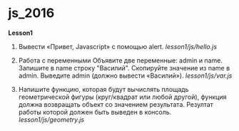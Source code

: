 # js_2016

**Lesson1**
1) Вывести «Привет, Javascript» c помощью alert. 
_lesson1/js/hello.js_

2) Работа с переменными
   Объявите две переменные: admin и name. 
   Запишите в name строку "Василий". 
   Скопируйте значение из name в admin. 
   Выведите admin (должно вывести «Василий»). 
   _lesson1/js/var.js_
   
3) Напишите функцию, которая будут вычислять площадь геометрической фигуры (круг/квадрат или любой другой),
функция должна возвращать объект со значением результата.
Резултат работы которой должен быть выведен в консоль.
_lesson1/js/geometry.js_

